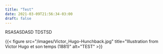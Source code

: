 ```yaml
---
title: "Test"
date: 2021-03-09T21:56:34-03:00
draft: false
---
```


RSASASDASD TDSTSD

{{< figure src="/images/Victor_Hugo-Hunchback.jpg" title="Illustration from Victor Hugo et son temps (1881)" alt="TEST" >}}
